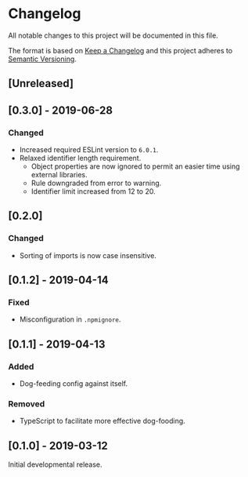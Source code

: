 # Changelog

All notable changes to this project will be documented in this file.

The format is based on [Keep a Changelog](http://keepachangelog.com/en/1.0.0/)
and this project adheres to [Semantic Versioning](http://semver.org/spec/v2.0.0.html).

## [Unreleased]

## [0.3.0] - 2019-06-28

### Changed

- Increased required ESLint version to `6.0.1`.
- Relaxed identifier length requirement.
  - Object properties are now ignored to permit an easier time using external libraries.
  - Rule downgraded from error to warning.
  - Identifier limit increased from 12 to 20.

## [0.2.0]

### Changed

- Sorting of imports is now case insensitive.

## [0.1.2] - 2019-04-14

### Fixed

- Misconfiguration in `.npmignore`.

## [0.1.1] - 2019-04-13

### Added

- Dog-feeding config against itself.

### Removed

- TypeScript to facilitate more effective dog-fooding.

## [0.1.0] - 2019-03-12

Initial developmental release.
